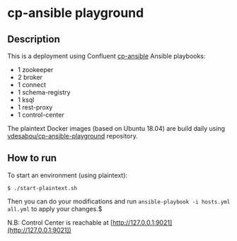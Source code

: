 # cp-ansible playground

## Description

This is a deployment using Confluent [cp-ansible](https://docs.confluent.io/current/installation/installing_cp/cp-ansible.html) Ansible playbooks:

* 1 zookeeper
* 2 broker
* 1 connect
* 1 schema-registry
* 1 ksql
* 1 rest-proxy
* 1 control-center

The plaintext Docker images (based on Ubuntu 18.04) are build daily using [vdesabou/cp-ansible-playground](https://github.com/vdesabou/cp-ansible-playground) repository.

## How to run

To start an environment (using plaintext):

```
$ ./start-plaintext.sh
```

Then you can do your modifications and run `ansible-playbook -i hosts.yml all.yml` to apply your changes.$

N.B: Control Center is reachable at [http://127.0.0.1:9021](http://127.0.0.1:9021])